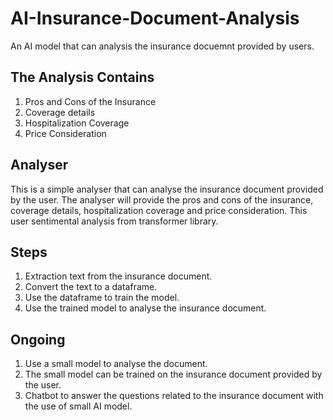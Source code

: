 # AI-Insurance-Document-Analysis

An AI model that can analysis the insurance docuemnt provided by users.

## The Analysis Contains
1. Pros and Cons of the Insurance
2. Coverage details
3. Hospitalization Coverage
4. Price Consideration

## Analyser
This is a simple analyser that can analyse the insurance document provided by the user. The analyser will provide the pros and cons of the insurance, coverage details, hospitalization coverage and price consideration.
This user sentimental analysis from transformer library.

## Steps
1. Extraction text from the insurance document.
2. Convert the text to a dataframe.
3. Use the dataframe to train the model.
4. Use the trained model to analyse the insurance document.

## Ongoing
1. Use a small model to analyse the document.
2. The small model can be trained on the insurance document provided by the user.
3. Chatbot to answer the questions related to the insurance document with the use of small AI model.
